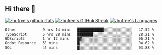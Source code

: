 ## Hi there 👋
[![zhufree's github stats](https://github-readme-stats.vercel.app/api?username=zhufree&show_icons=true&count_private=true)](https://github.com/anuraghazra/github-readme-stats)
[![zhufree's GitHub Streak](https://streak-stats.demolab.com/?user=zhufree)](https://git.io/streak-stats)
[![zhufree's Languages](https://github-readme-stats.vercel.app/api/top-langs/?username=zhufree&layout=compact&langs_count=10)](https://github.com/anuraghazra/github-readme-stats)
<!--START_SECTION:waka-->

```txt
Other            9 hrs 14 mins   ████████████░░░░░░░░░░░░░   47.52 %
TypeScript       5 hrs 28 mins   ███████░░░░░░░░░░░░░░░░░░   28.21 %
GDScript3        1 hr 12 mins    █▓░░░░░░░░░░░░░░░░░░░░░░░   06.21 %
Godot Resource   53 mins         █░░░░░░░░░░░░░░░░░░░░░░░░   04.62 %
SQL              45 mins         █░░░░░░░░░░░░░░░░░░░░░░░░   03.88 %
```

<!--END_SECTION:waka-->

<!--
**zhufree/zhufree** is a ✨ _special_ ✨ repository because its `README.md` (this file) appears on your GitHub profile.

Here are some ideas to get you started:

- 🔭 I’m currently working on ...
- 🌱 I’m currently learning ...
- 👯 I’m looking to collaborate on ...
- 🤔 I’m looking for help with ...
- 💬 Ask me about ...
- 📫 How to reach me: ...
- 😄 Pronouns: ...
- ⚡ Fun fact: ...
-->
